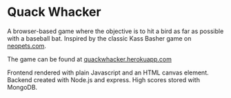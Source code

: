 # Quack Whacker

A browser-based game where the objective is to hit a bird as far as possible with a baseball bat. Inspired by the classic Kass Basher game on <a href="http://www.neopets.com">neopets.com</a>.

The game can be found at <a href="https://quackwhacker.herokuapp.com/">quackwhacker.herokuapp.com</a>

Frontend rendered with plain Javascript and an HTML canvas element.
Backend created with Node.js and express.
High scores stored with MongoDB.

